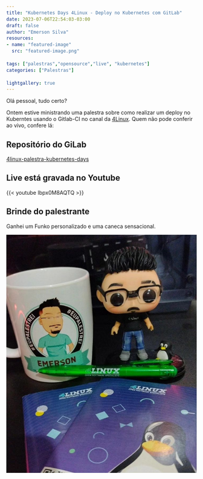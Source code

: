 ```yaml
---
title: "Kubernetes Days 4Linux - Deploy no Kubernetes com GitLab"
date: 2023-07-06T22:54:03-03:00
draft: false
author: "Emerson Silva"
resources:
- name: "featured-image"
  src: "featured-image.png"

tags: ["palestras","opensource","live", "kubernetes"]
categories: ["Palestras"]

lightgallery: true
---
```


Olá pessoal, tudo certo? 

Ontem estive ministrando uma palestra sobre como realizar um deploy no Kuberntes usando o Gitlab-CI no canal da [4Linux](https://www.youtube.com/@4linux). Quem não pode conferir ao vivo, confere lá: 

## Repositório do GiLab

[4linux-palestra-kubernetes-days](https://gitlab.com/silvemerson/4linux-palestra-kubernetes-days)

## Live está gravada no Youtube 

{{< youtube Ibpx0M8AQTQ >}}


## Brinde do palestrante

Ganhei um Funko personalizado e uma caneca sensacional. 

![teste](brinde.jpg)


<div id="giscus-comments">
  <script src="https://giscus.app/client.js"
          data-repo="silvemerson/emerson-silva-blog"
          data-repo-id="R_kgDONTalJA"
          data-category="General"
          data-category-id="DIC_kwDONTalJM4CkhmM"
          data-mapping="pathname"
          data-strict="0"
          data-reactions-enabled="1"
          data-emit-metadata="1"
          data-input-position="top"
          data-theme="dark"
          data-lang="pt"
          data-loading="lazy"
          crossorigin="anonymous"
          async>
  </script>
</div>